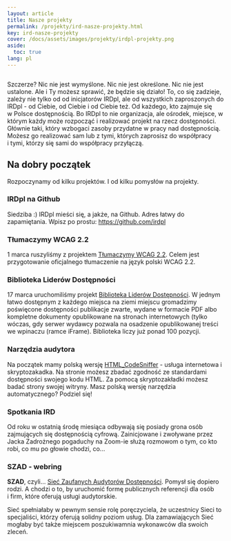 ```yaml
---
layout: article
title: Nasze projekty
permalink: /projekty/ird-nasze-projekty.html
key: ird-nasze-projekty
cover: /docs/assets/images/projekty/irdpl-projekty.png
aside:
  toc: true
lang: pl 
---
```


<div class="item">
  <div class="item__image">
    <img class="image image--lg" src="../docs/assets/images/projekty/irdpl-projekty.png" alt=""/>
  </div>
  <div class="item__content">
     <div class="item__description">
       <p>Szczerze? Nic nie jest wymyślone. Nic nie jest określone. Nic nie jest ustalone. Ale i Ty możesz sprawić, że będzie się działo! To, co się zadzieje, zależy nie tylko od od inicjatorów IRDpl, ale od wszystkich zaproszonych do IRDpl - od Ciebie, od Ciebie i od Ciebie też. Od każdego, kto zajmuje się w&nbsp;Polsce dostępnością. Bo IRDpl to nie organizacja, ale ośrodek, miejsce, w którym każdy może rozpocząć i realizować projekt na rzecz dostępności. Głównie taki, który wzbogaci zasoby przydatne w pracy nad dostępnością. Możesz go realizować sam lub z tymi, których zaprosisz do współpracy i&nbsp;tymi, którzy się sami do współpracy przyłączą.</p> 
    </div>
  </div>
</div>



<!--more-->

## Na dobry początek
Rozpoczynamy od kilku projektów. I od kilku pomysłów na projekty. 

### IRDpl na Github
Siedziba :)  IRDpl mieści się, a jakże, na Github. Adres łatwy do zapamiętania. Wpisz po prostu: https://github.com/irdpl  

### Tłumaczymy WCAG 2.2
1 marca ruszyliśmy z projektem [Tłumaczymy WCAG 2.2](tlumacz-z-nami-wcag-22.html). Celem jest przygotowanie oficjalnego tłumaczenie na język polski WCAG 2.2.

### Biblioteka Liderów Dostępności
17 marca uruchomiliśmy projekt [Biblioteka Liderów Dostępności](biblioteka-liderow-dostepnosci.html). W jednym łatwo dostępnym z każdego miejsca na ziemi miejscu gromadzimy poświęcone dostępności publikacje zwarte, wydane w formacie PDF albo kompletne dokumenty opublikowane na stronach internetowych (tylko wóczas, gdy serwer wydawcy pozwala na osadzenie opublikowanej treści we wpinaczu (ramce iFrame). Biblioteka liczy już ponad 100 pozycji. 

### Narzędzia audytora 
Na początek mamy polską wersję [HTML_CodeSniffer](https://www.irdpl.pl/HTML_CodeSniffer/) - usługa internetowa i skryptozakadka. Na stronie możesz zbadać zgodność ze standardami dostępności swojego kodu HTML. Za pomocą skryptozakładki możesz badać strony swojej witryny. Masz polską wersję narzędzia automatycznego? Podziel się!  

### Spotkania IRD
Od roku w ostatnią środę miesiąca odbywają się posiady grona osób zajmujących się dostępnością cyfrową. Zainicjowane i zwoływane przez Jacka Zadrożnego pogaduchy na Zoom-ie służą rozmowom o tym, co kto robi, co mu po głowie chodzi, co...  

### SZAD - webring
**SZAD**, czyli&hellip; [Sieć Zaufanych Audytorów Dostępności](ird-szad.html). Pomysł się dopiero rodzi. A chodzi o to, by uruchomić formę publicznych referencji dla osób i&nbsp;firm, które oferują usługi audytorskie. 

Sieć spełniałaby w pewnym sensie rolę poręczyciela, że uczestnicy Sieci to specjaliści, którzy oferują solidny poziom usług. Dla zamawiających Sieć mogłaby być także miejscem poszukiwamnia wykonawców dla swoich zleceń.







